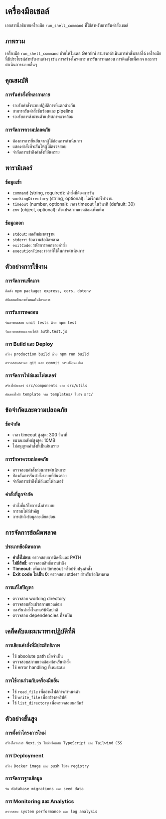 # เครื่องมือเชลล์

เอกสารนี้อธิบายเครื่องมือ `run_shell_command` ที่ใช้สำหรับการรันคำสั่งเชลล์

## ภาพรวม

เครื่องมือ `run_shell_command` ช่วยให้โมเดล Gemini สามารถดำเนินการคำสั่งเชลล์ได้ เครื่องมือนี้มีประโยชน์สำหรับงานต่างๆ เช่น การสร้างโครงการ การรันการทดสอบ การติดตั้งแพ็คเกจ และการดำเนินการระบบอื่นๆ

## คุณสมบัติ

### การรันคำสั่งที่หลากหลาย
- รองรับคำสั่งระบบปฏิบัติการที่แตกต่างกัน
- สามารถรันคำสั่งซับซ้อนและ pipeline
- รองรับการส่งผ่านตัวแปรสภาพแวดล้อม

### การจัดการความปลอดภัย
- ต้องการการยืนยันจากผู้ใช้ก่อนการดำเนินการ
- แสดงคำสั่งที่จะรันให้ผู้ใช้ตรวจสอบ
- จำกัดการเข้าถึงคำสั่งที่อันตราย

## พารามิเตอร์

### ข้อมูลเข้า
- `command` (string, required): คำสั่งที่ต้องการรัน
- `workingDirectory` (string, optional): ไดเร็กทอรีทำงาน
- `timeout` (number, optional): เวลา timeout ในวินาที (default: 30)
- `env` (object, optional): ตัวแปรสภาพแวดล้อมเพิ่มเติม

### ข้อมูลออก
- `stdout`: ผลลัพธ์มาตรฐาน
- `stderr`: ข้อความข้อผิดพลาด
- `exitCode`: รหัสการออกของคำสั่ง
- `executionTime`: เวลาที่ใช้ในการดำเนินการ

## ตัวอย่างการใช้งาน

### การจัดการแพ็คเกจ

```
ติดตั้ง npm package: express, cors, dotenv
```

```
อัปเดตแพ็คเกจทั้งหมดในโครงการ
```

### การรันการทดสอบ

```
รันการทดสอบ unit tests ด้วย npm test
```

```
รันการทดสอบเฉพาะไฟล์ auth.test.js
```

### การ Build และ Deploy

```
สร้าง production build ด้วย npm run build
```

```
ตรวจสอบสถานะ git และ commit การเปลี่ยนแปลง
```

### การจัดการไฟล์และโฟลเดอร์

```
สร้างโฟลเดอร์ src/components และ src/utils
```

```
คัดลอกไฟล์ template จาก templates/ ไปยัง src/
```

## ข้อจำกัดและความปลอดภัย

### ข้อจำกัด
- เวลา timeout สูงสุด: 300 วินาที
- ขนาดผลลัพธ์สูงสุด: 10MB
- ไม่อนุญาตคำสั่งที่เป็นอันตราย

### การรักษาความปลอดภัย
- ตรวจสอบคำสั่งก่อนการดำเนินการ
- ป้องกันการรันคำสั่งระบบที่อันตราย
- จำกัดการเข้าถึงไฟล์และโฟลเดอร์

### คำสั่งที่ถูกจำกัด
- คำสั่งที่แก้ไขการตั้งค่าระบบ
- การลบไฟล์สำคัญ
- การเข้าถึงข้อมูลละเอียดอ่อน

## การจัดการข้อผิดพลาด

### ประเภทข้อผิดพลาด
- **คำสั่งไม่พบ**: ตรวจสอบการติดตั้งและ PATH
- **ไม่มีสิทธิ์**: ตรวจสอบสิทธิ์การเข้าถึง
- **Timeout**: เพิ่มเวลา timeout หรือปรับปรุงคำสั่ง
- **Exit code ไม่เป็น 0**: ตรวจสอบ stderr สำหรับข้อผิดพลาด

### การแก้ไขปัญหา
- ตรวจสอบ working directory
- ตรวจสอบตัวแปรสภาพแวดล้อม
- ลองรันคำสั่งในเทอร์มินัลปกติ
- ตรวจสอบ dependencies ที่จำเป็น

## เคล็ดลับและแนวทางปฏิบัติที่ดี

### การเขียนคำสั่งที่มีประสิทธิภาพ
- ใช้ absolute path เมื่อจำเป็น
- ตรวจสอบสภาพแวดล้อมก่อนรันคำสั่ง
- ใช้ error handling ที่เหมาะสม

### การใช้งานร่วมกับเครื่องมืออื่น
- ใช้ `read_file` เพื่ออ่านไฟล์การกำหนดค่า
- ใช้ `write_file` เพื่อสร้างสคริปต์
- ใช้ `list_directory` เพื่อตรวจสอบผลลัพธ์

## ตัวอย่างขั้นสูง

### การตั้งค่าโครงการใหม่

```
สร้างโครงการ Next.js ใหม่พร้อมกับ TypeScript และ Tailwind CSS
```

### การ Deployment

```
สร้าง Docker image และ push ไปยัง registry
```

### การจัดการฐานข้อมูล

```
รัน database migrations และ seed data
```

### การ Monitoring และ Analytics

```
ตรวจสอบ system performance และ log analysis
```
